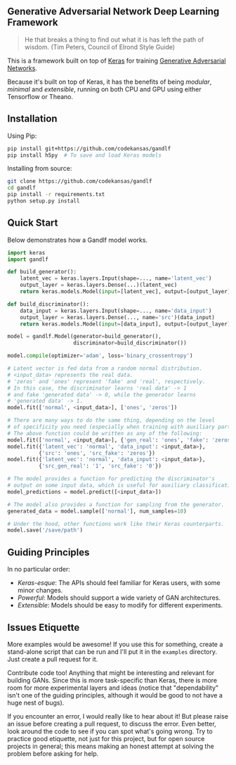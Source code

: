 ## Generative Adversarial Network Deep Learning Framework

>He that breaks a thing to find out what it is has left the path of wisdom.
>(Tim Peters, Council of Elrond Style Guide)

This is a framework built on top of [Keras](https://github.com/fchollet/keras) for training [Generative Adversarial Networks](https://arxiv.org/abs/1406.2661).

Because it's built on top of Keras, it has the benefits of being *modular*, *minimal* and *extensible*, running on both CPU and GPU using either Tensorflow or Theano.

## Installation

Using Pip:

````sh
pip install git+https://github.com/codekansas/gandlf
pip install h5py  # To save and load Keras models
````

Installing from source:

````sh
git clone https://github.com/codekansas/gandlf
cd gandlf
pip install -r requirements.txt
python setup.py install
````

## Quick Start

Below demonstrates how a Gandlf model works.

````python
import keras
import gandlf

def build_generator():
    latent_vec = keras.layers.Input(shape=..., name='latent_vec')
    output_layer = keras.layers.Dense(...)(latent_vec)
    return keras.models.Model(input=[latent_vec], output=[output_layer])

def build_discriminator():
    data_input = keras.layers.Input(shape=..., name='data_input')
    output_layer = keras.layers.Dense(..., name='src')(data_input)
    return keras.models.Model(input=[data_input], output=[output_layer])

model = gandlf.Model(generator=build_generator(),
                     discriminator=build_discriminator())

model.compile(optimizer='adam', loss='binary_crossentropy')

# Latent vector is fed data from a random normal distribution.
# <input_data> represents the real data.
# 'zeros' and 'ones' represent 'fake' and 'real', respectively.
# In this case, the discriminator learns 'real data' -> 1
# and fake 'generated data' -> 0, while the generator learns
# 'generated data' -> 1.
model.fit(['normal', <input_data>], ['ones', 'zeros'])

# There are many ways to do the same thing, depending on the level
# of specificity you need (especially when training with auxiliary parts).
# The above function could be written as any of the following:
model.fit(['normal', <input_data>], {'gen_real': 'ones', 'fake': 'zeros'})
model.fit({'latent_vec': 'normal', 'data_input': <input_data>},
          {'src': 'ones', 'src_fake': 'zeros'})
model.fit({'latent_vec': 'normal', 'data_input': <input_data>},
          {'src_gen_real': '1', 'src_fake': '0'})

# The model provides a function for predicting the discriminator's
# output on some input data, which is useful for auxiliary classification.
model_predictions = model.predict([<input_data>])

# The model also provides a function for sampling from the generator.
generated_data = model.sample(['normal'], num_samples=10)

# Under the hood, other functions work like their Keras counterparts.
model.save('/save/path')
````

## Guiding Principles

In no particular order:

 - *Keras-esque*: The APIs should feel familiar for Keras users, with some minor changes.
 - *Powerful*: Models should support a wide variety of GAN architectures.
 - *Extensible*: Models should be easy to modify for different experiments.

## Issues Etiquette

More examples would be awesome! If you use this for something, create a stand-alone script that can be run and I'll put it in the `examples` directory. Just create a pull request for it.

Contribute code too! Anything that might be interesting and relevant for building GANs. Since this is more task-specific than Keras, there is more room for more experimental layers and ideas (notice that "dependability" isn't one of the guiding principles, although it would be good to not have a huge nest of bugs).

If you encounter an error, I would really like to hear about it! But please raise an issue before creating a pull request, to discuss the error. Even better, look around the code to see if you can spot what's going wrong. Try to practice good etiquette, not just for this project, but for open source projects in general; this means making an honest attempt at solving the problem before asking for help.

